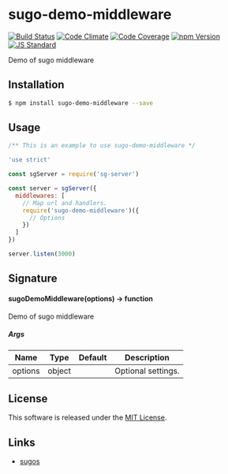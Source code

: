 sugo-demo-middleware
==========

<!---
This file is generated by ape-tmpl. Do not update manually.
--->

<!-- Badge Start -->
<a name="badges"></a>

[![Build Status][bd_travis_shield_url]][bd_travis_url]
[![Code Climate][bd_codeclimate_shield_url]][bd_codeclimate_url]
[![Code Coverage][bd_codeclimate_coverage_shield_url]][bd_codeclimate_url]
[![npm Version][bd_npm_shield_url]][bd_npm_url]
[![JS Standard][bd_standard_shield_url]][bd_standard_url]

[bd_repo_url]: https://github.com/realglobe-Inc/sugo-demo-middleware
[bd_travis_url]: http://travis-ci.org/realglobe-Inc/sugo-demo-middleware
[bd_travis_shield_url]: http://img.shields.io/travis/realglobe-Inc/sugo-demo-middleware.svg?style=flat
[bd_travis_com_url]: http://travis-ci.com/realglobe-Inc/sugo-demo-middleware
[bd_travis_com_shield_url]: https://api.travis-ci.com/realglobe-Inc/sugo-demo-middleware.svg?token=
[bd_license_url]: https://github.com/realglobe-Inc/sugo-demo-middleware/blob/master/LICENSE
[bd_codeclimate_url]: http://codeclimate.com/github/realglobe-Inc/sugo-demo-middleware
[bd_codeclimate_shield_url]: http://img.shields.io/codeclimate/github/realglobe-Inc/sugo-demo-middleware.svg?style=flat
[bd_codeclimate_coverage_shield_url]: http://img.shields.io/codeclimate/coverage/github/realglobe-Inc/sugo-demo-middleware.svg?style=flat
[bd_gemnasium_url]: https://gemnasium.com/realglobe-Inc/sugo-demo-middleware
[bd_gemnasium_shield_url]: https://gemnasium.com/realglobe-Inc/sugo-demo-middleware.svg
[bd_npm_url]: http://www.npmjs.org/package/sugo-demo-middleware
[bd_npm_shield_url]: http://img.shields.io/npm/v/sugo-demo-middleware.svg?style=flat
[bd_standard_url]: http://standardjs.com/
[bd_standard_shield_url]: https://img.shields.io/badge/code%20style-standard-brightgreen.svg

<!-- Badge End -->


<!-- Description Start -->
<a name="description"></a>

Demo of sugo middleware

<!-- Description End -->


<!-- Overview Start -->
<a name="overview"></a>



<!-- Overview End -->


<!-- Sections Start -->
<a name="sections"></a>

<!-- Section from "doc/guides/01.Installation.md.hbs" Start -->

<a name="section-doc-guides-01-installation-md"></a>
Installation
-----

```bash
$ npm install sugo-demo-middleware --save
```


<!-- Section from "doc/guides/01.Installation.md.hbs" End -->

<!-- Section from "doc/guides/02.Usage.md.hbs" Start -->

<a name="section-doc-guides-02-usage-md"></a>
Usage
---------

```javascript
/** This is an example to use sugo-demo-middleware */

'use strict'

const sgServer = require('sg-server')

const server = sgServer({
  middlewares: [
    // Map url and handlers.
    require('sugo-demo-middleware')({
      // Options
    })
  ]
})

server.listen(3000)


```


<!-- Section from "doc/guides/02.Usage.md.hbs" End -->

<!-- Section from "doc/guides/03.Signature.md.hbs" Start -->

<a name="section-doc-guides-03-signature-md"></a>
Signature
-------

#### sugoDemoMiddleware(options) -> function

Demo of sugo middleware

##### Args

| Name | Type | Default | Description |
| --- | ---- | --- | --- |
| options | object  |  | Optional settings. |


<!-- Section from "doc/guides/03.Signature.md.hbs" End -->


<!-- Sections Start -->


<!-- LICENSE Start -->
<a name="license"></a>

License
-------
This software is released under the [MIT License](https://github.com/realglobe-Inc/sugo-demo-middleware/blob/master/LICENSE).

<!-- LICENSE End -->


<!-- Links Start -->
<a name="links"></a>

Links
------

+ [sugos](https://github.com/realglobe-Inc/sugos)

<!-- Links End -->
